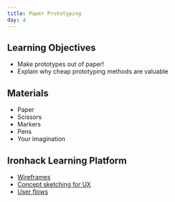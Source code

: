 ```yaml
---
title: Paper Prototyping
day: 4
---
```


Learning Objectives
-------------------

- Make prototypes out of paper!
- Explain why cheap prototyping methods are valuable


Materials
---------

- Paper
- Scissors
- Markers
- Pens
- Your imagination


Ironhack Learning Platform
---------

- [Wireframes](http://learn.ironhack.com/#/learning_unit/3400)
- [Concept sketching for UX](http://learn.ironhack.com/#/learning_unit/3371)
- [User flows](http://learn.ironhack.com/#/learning_unit/2703)
